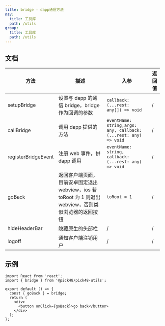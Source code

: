 ```yaml
---
title: bridge - dapp通信方法
nav:
  title: 工具库
  path: /utils
group:
  title: 工具库
  path: /utils
---
```


## 文档

| 方法                | 描述                                                                                                  | 入参                                                            | 返回值 |
| ------------------- | ----------------------------------------------------------------------------------------------------- | --------------------------------------------------------------- | ------ |
| setupBridge         | 设置与 dapp 的通信 bridge，bridge 作为回调的参数                                                      | `callback: (...rest: any[]) => void`                            | /      |
| callBridge          | 调用 dapp 提供的方法                                                                                  | `eventName: string,args: any, callback: (...rest: any) => void` | /      |
| registerBridgeEvent | 注册 web 事件，供 dapp 调用                                                                           | `eventName: string, callback: (...rest: any) => void`           | /      |
| goBack              | 返回客户端页面，目前安卓固定退出 webview，ios 若 toRoot 为 1 则退出 webview，否则类似浏览器的返回按钮 | `toRoot = 1`                                                    | /      |
| hideHeaderBar       | 隐藏原生的头部栏                                                                                      | /                                                               | /      |
| logoff              | 通知客户端注销用户                                                                                    | /                                                               | /      |

## 示例

```tsx
import React from 'react';
import { bridge } from '@pick48/pick48-utils';

export default () => {
  const { goBack } = bridge;
  return (
    <div>
      <button onClick={goBack}>go back</button>
    </div>
  );
};
```
